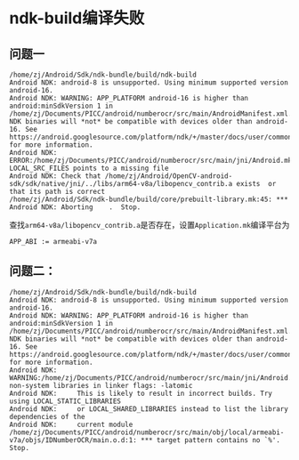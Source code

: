 
# ndk-build编译失败

## 问题一

    /home/zj/Android/Sdk/ndk-bundle/build/ndk-build
    Android NDK: android-8 is unsupported. Using minimum supported version android-16.    
    Android NDK: WARNING: APP_PLATFORM android-16 is higher than android:minSdkVersion 1 in /home/zj/Documents/PICC/android/numberocr/src/main/AndroidManifest.xml. NDK binaries will *not* be compatible with devices older than android-16. See https://android.googlesource.com/platform/ndk/+/master/docs/user/common_problems.md for more information.    
    Android NDK: ERROR:/home/zj/Documents/PICC/android/numberocr/src/main/jni/Android.mk:opencv_contrib: LOCAL_SRC_FILES points to a missing file    
    Android NDK: Check that /home/zj/Android/OpenCV-android-sdk/sdk/native/jni/../libs/arm64-v8a/libopencv_contrib.a exists  or that its path is correct   
    /home/zj/Android/Sdk/ndk-bundle/build/core/prebuilt-library.mk:45: *** Android NDK: Aborting    .  Stop.

查找`arm64-v8a/libopencv_contrib.a`是否存在，设置`Application.mk`编译平台为

    APP_ABI := armeabi-v7a

## 问题二：

    /home/zj/Android/Sdk/ndk-bundle/build/ndk-build
    Android NDK: android-8 is unsupported. Using minimum supported version android-16.    
    Android NDK: WARNING: APP_PLATFORM android-16 is higher than android:minSdkVersion 1 in /home/zj/Documents/PICC/android/numberocr/src/main/AndroidManifest.xml. NDK binaries will *not* be compatible with devices older than android-16. See https://android.googlesource.com/platform/ndk/+/master/docs/user/common_problems.md for more information.    
    Android NDK: WARNING:/home/zj/Documents/PICC/android/numberocr/src/main/jni/Android.mk:IDNumberOCR: non-system libraries in linker flags: -latomic    
    Android NDK:     This is likely to result in incorrect builds. Try using LOCAL_STATIC_LIBRARIES    
    Android NDK:     or LOCAL_SHARED_LIBRARIES instead to list the library dependencies of the    
    Android NDK:     current module    
    /home/zj/Documents/PICC/android/numberocr/src/main/obj/local/armeabi-v7a/objs/IDNumberOCR/main.o.d:1: *** target pattern contains no `%'.  Stop.

